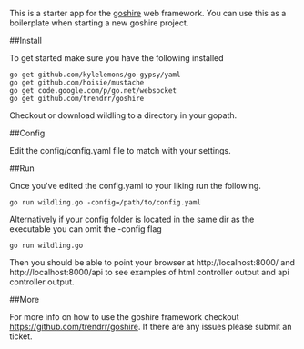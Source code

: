 This is a starter app for the [goshire](https://github.com/trendrr/goshire) web framework. You can use this as a boilerplate when starting a new goshire project. 

##Install

To get started make sure you have the following installed

```
go get github.com/kylelemons/go-gypsy/yaml
go get github.com/hoisie/mustache
go get code.google.com/p/go.net/websocket
go get github.com/trendrr/goshire
```

Checkout or download wildling to a directory in your gopath.

##Config

Edit the config/config.yaml file to match with your settings.

##Run

Once you've edited the config.yaml to your liking run the following. 

```
go run wildling.go -config=/path/to/config.yaml
```

Alternatively if your config folder is located in the same dir as the executable you can omit the -config flag

```
go run wildling.go
```

Then you should be able to point your browser at http://localhost:8000/ and http://localhost:8000/api to see examples of html controller output and api controller output. 

##More

For more info on how to use the goshire framework checkout https://github.com/trendrr/goshire. If there are any issues please submit an ticket. 

